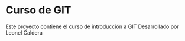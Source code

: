 # Curso de GIT

Este proyecto contiene el curso de introducción a GIT
Desarrollado por Leonel Caldera
